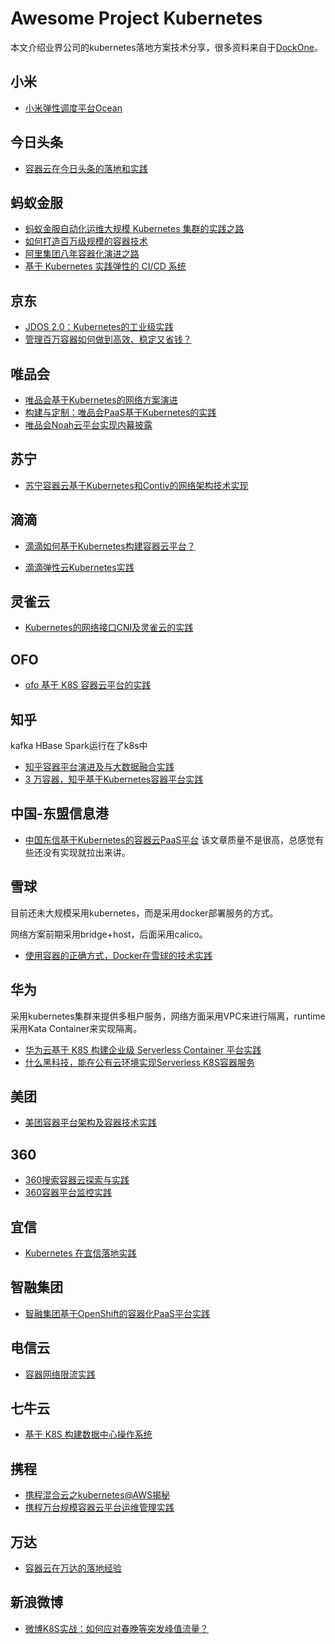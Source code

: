# Awesome Project Kubernetes

本文介绍业界公司的kubernetes落地方案技术分享，很多资料来自于[DockOne](http://dockone.io/)。

## 小米

- [小米弹性调度平台Ocean](https://mp.weixin.qq.com/s?__biz=MzA5OTAyNzQ2OA==&mid=2649698391&idx=1&sn=84954070b2dfd6b9102137be711aca25&chksm=88930f34bfe48622046f2fe2ca6e056f06c7ba8739022359a2db1f20157e1d116c1a5a60bdef&mpshare=1&scene=1&srcid=07295PxMGSARUWiz0FyWClku%23rd)

## 今日头条

- [容器云在今日头条的落地和实践](https://mp.weixin.qq.com/s?__biz=MzIwMjE5MDU4OA==&mid=2653122546&idx=1&sn=813b4ea648fe81bc8780e791be9bb79d&chksm=8d35b461ba423d7700cd88269242af434174241028426c46a8b8135f43c4fcf84a5b41ece84f&mpshare=1&scene=1&srcid=0703M7oyDYjE74EdMb317EPQ%23rd)

## 蚂蚁金服

- [蚂蚁金服自动化运维大规模 Kubernetes 集群的实践之路](https://mp.weixin.qq.com/s?__biz=MzUzMzU5Mjc1Nw==&mid=2247484020&idx=1&sn=6f429bf694b491098264c1690f15ccf1&chksm=faa0edaecdd764b80c0d69538c42e9cb9719848ebf0d76db44667d8c4c5cb2f67f97c8a8ea27&mpshare=1&scene=1&srcid=0731M56SIXm6yytGL0KRlzP8%23rd)
- [如何打造百万级规模的容器技术](https://www.lfasiallc.com/wp-content/uploads/2017/11/How-to-Build-Container-Technology-at-Millions-Scale-in-Alibaba_Hongliang-Sun.pdf)
- [阿里集团八年容器化演进之路](https://mp.weixin.qq.com/s?__biz=MzA5OTAyNzQ2OA==&mid=2649698786&idx=1&sn=2d575519d79da095337d8829fe34d542&chksm=88930e81bfe48797c1f525e729777cd4e4db1b3453961c2354212f3301ff0252b1a25cb4144d&mpshare=1&scene=1&srcid=0911Us1fWZzNR0zsHc6U3QSL%23rd)
- [基于 Kubernetes 实践弹性的 CI/CD 系统](https://mp.weixin.qq.com/s/RHLetC0Pz_vscJ0cq11I7g)

## 京东

- [JDOS 2.0：Kubernetes的工业级实践](http://dockone.io/article/2988)
- [管理百万容器如何做到高效、稳定又省钱？](https://mp.weixin.qq.com/s?__biz=MzU1MzE2NzIzMg==&mid=2247487213&idx=1&sn=47737a50f1aa6c92f0fb4e349a56ba4b&chksm=fbf7be02cc8037140b076904a379376563a57b334f95b9ca5c77c090637267dcb2e59d3e40b8&mpshare=1&scene=1&srcid=0117MoHd0INrpnG0GWrD2V5y%23rd)

## 唯品会

- [唯品会基于Kubernetes的网络方案演进](http://dockone.io/article/1815)
- [构建与定制：唯品会PaaS基于Kubernetes的实践](http://blog.shurenyun.com/shurenyun-k8s-223/)
- [唯品会Noah云平台实现内幕披露](https://mp.weixin.qq.com/s?__biz=MzA5OTAyNzQ2OA==&mid=2649698903&idx=1&sn=6392175b0cf62825e4981b08acc85fda&chksm=88930d34bfe48422ee85d50037489868e2432b6aa4c7bef6dc46b8eaa3852f91bd5da14c5da1&mpshare=1&scene=1&srcid=09255FcTm8fVdN6r5OqWkTvK%23rd)

## 苏宁

- [苏宁容器云基于Kubernetes和Contiv的网络架构技术实现](https://mp.weixin.qq.com/s?__biz=MzA5OTAyNzQ2OA==&mid=2649698091&idx=1&sn=389af72f1f0c9c215b39f493f35996f6&chksm=88931048bfe4995ec4e7bf237dabf7cbc186dc2738b45e95d5575fa96dc5d1f2238dac2a9b78&mpshare=1&scene=1&srcid=0809HV6TYenqZtwrDXLsL4vd%23rd)

## 滴滴

- [滴滴如何基于Kubernetes构建容器云平台？](https://mp.weixin.qq.com/s?__biz=MzI4NDYxOTgwMw==&mid=2247484891&idx=1&sn=a53824f054af1883f772d3589b31aec7&chksm=ebf9e0afdc8e69b91c09cdb02bf644297796287e1af6495d6617ab0efcbd0ec014f3da1690eb&mpshare=1&scene=1&srcid=081013aBoiNSrzCyGR2JHrEE%23rd)

- [滴滴弹性云Kubernetes实践](https://mp.weixin.qq.com/s?__biz=MzA5OTAyNzQ2OA==&mid=2649698533&idx=1&sn=a5bfd7f73ad9270a77ed6ddfcdc9df98&chksm=88930f86bfe48690a94d50f47169f67667f9b08b140fb6fef9fa7a368568fbcd4b3a8cca42f0&mpshare=1&scene=1&srcid=0813DUboQlL0pd4fhYIeiVoB%23rd)

## 灵雀云

- [Kubernetes的网络接口CNI及灵雀云的实践](http://dockone.io/article/2901)

## OFO

- [ofo 基于 K8S 容器云平台的实践](https://mp.weixin.qq.com/s?__biz=MzU1OTAzNzc5MQ==&mid=2247486099&idx=1&sn=3b3d49a6900e37ece0944fe468023730&chksm=fc1c26a3cb6bafb5474a0e1a336d122be6ee9cfab08371fde7e8b03a1298cfe98904b374a3f0&mpshare=1&scene=1&srcid=0815LSw7V57A1zKwZEkZIpgW%23rd)

## 知乎

kafka HBase Spark运行在了k8s中

- [知乎容器平台演进及与大数据融合实践](https://mp.weixin.qq.com/s?__biz=MjM5ODI5Njc2MA==&mid=2655818684&idx=1&sn=67e3922e34d02e48a1be3cf9259cf48b&chksm=bd74de6b8a03577d2eaf9dac839a7e3d7811da831053d30a81cf3a47eb55a5f76bba5688f79f&mpshare=1&scene=1&srcid=0901bJnkZfXbRALywr4qLeRt%23rd)
- [3 万容器，知乎基于Kubernetes容器平台实践](https://mp.weixin.qq.com/s?__biz=MzI5ODQ2MzI3NQ==&mid=2247485627&idx=1&sn=3a4164422362c878fee3f40a171ef81d&chksm=eca431ffdbd3b8e95c1bcf2523c1e7479c12d9caefd02a52de292e1300864ec2f937597e0b08&mpshare=1&scene=1&srcid=1102ediHGVQJExVz9JO4KrOE%23rd)

## 中国-东盟信息港

- [中国东信基于Kubernetes的容器云PaaS平台](https://mp.weixin.qq.com/s?__biz=MzA5OTAyNzQ2OA==&mid=2649698975&idx=1&sn=817d1b1982217f7c3ecd1f5d240161fe&chksm=88930dfcbfe484ea02002661deace05de62442d5566043562bc4b8c4b758c90f41323dd5352a&mpshare=1&scene=1&srcid=1008lTi4EgghHip7TSg82GEg%23rd) 该文章质量不是很高，总感觉有些还没有实现就拉出来讲。

## 雪球

目前还未大规模采用kubernetes，而是采用docker部署服务的方式。

网络方案前期采用bridge+host，后面采用calico。

- [使用容器的正确方式，Docker在雪球的技术实践](https://mp.weixin.qq.com/s?__biz=MzA5OTAyNzQ2OA==&mid=2649699021&idx=1&sn=a3f40ef49bcf5e8613ff0c3f204dc165&chksm=88930daebfe484b88379e18be0d53293a1f00818fb2ec8769e0b38fd79d0a592b1a93d41469a&mpshare=1&scene=1&srcid=1009uz2TeZYBHw7NmgGr5NVX%23rd)

## 华为

采用kubernetes集群来提供多租户服务，网络方面采用VPC来进行隔离，runtime采用Kata Container来实现隔离。

- [华为云基于 K8S 构建企业级 Serverless Container 平台实践](https://mp.weixin.qq.com/s?__biz=MzU1OTAzNzc5MQ==&mid=2247486452&idx=1&sn=76db917f8338a6984a977466e4eab7b2&chksm=fc1c27c4cb6baed2460e40dcdf2edc0b2a5109a01aa2db9ed9774dedfc59e6df46e636f59bab&mpshare=1&scene=1&srcid=1015jItahmVd1xBAW8B2I7Hr%23rd)
- [什么黑科技，能在公有云环境实现Serverless K8S容器服务](https://mp.weixin.qq.com/s?__biz=MzIzNzU5NTYzMA==&mid=2247485893&idx=1&sn=d2d1e22d74b7813b35c97af209240992&chksm=e8c77744dfb0fe524194b45d09a44c80bde884be156b20683696c303848a34236ecbf112847f&mpshare=1&scene=1&srcid=0118FOEzQgiZJPd2FfG5pnUc%23rd)

## 美团

- [美团容器平台架构及容器技术实践](https://mp.weixin.qq.com/s/_3Kt2eYoZMnSl-4YLbC5dQ)

## 360

- [360搜索容器云探索与实践](https://mp.weixin.qq.com/s?__biz=MzA5OTAyNzQ2OA==&mid=2649699474&idx=1&sn=592f7f97a701d4192ffeb4beaa2fc63d&chksm=88930bf1bfe482e7176d16d453fa8218844b64311570f7b20e48b6e71be346e6225e3480e233&mpshare=1&scene=1&srcid=1119bdhfW8A4uCXC3zrZ6WTz%23rd)
- [360容器平台监控实践](https://mp.weixin.qq.com/s?__biz=MzIyNzUwMjM2MA==&mid=2247486155&idx=1&sn=1c79e1d503c92830b543acf4f0859c27&chksm=e8617abcdf16f3aaa8aeb0ee08279f1ca996dcb92d7cda5930e567ed7235b2334c33f2cb5d3c&mpshare=1&scene=1&srcid=1214fNcK766ss47c2NZZsz88%23rd)

## 宜信

- [Kubernetes 在宜信落地实践](https://mp.weixin.qq.com/s?__biz=MzU0NDEyODkzMQ==&mid=2247487814&idx=1&sn=24b631a115e390b863d3da1371ef328a&chksm=fb01bb8acc76329cde4522f15fbd17e94a69bf9b5ffc1b48a84bd4ef04e331355a8ab9f36695&mpshare=1&scene=1&srcid=1205XKK53BeN88fwY6z9f6Cn%23rd)

## 智融集团

- [智融集团基于OpenShift的容器化PaaS平台实践](https://mp.weixin.qq.com/s?__biz=MzA5OTAyNzQ2OA==&mid=2649699713&idx=1&sn=b9b50628e6c587758b256085cd67e989&chksm=88930ae2bfe483f48379b6ad381c032baa320a8a2b62fd752e09be6a01e811552a66e8224f08&mpshare=1&scene=1&srcid=1210bdCT4B1Hbad9IaoTJmEa%23rd)

## 电信云

- [容器网络限流实践](https://mp.weixin.qq.com/s?__biz=MzA5OTAyNzQ2OA==&mid=2649700092&idx=1&sn=f86f32d1972e2a3cd26147a284247101&chksm=8893099fbfe4808931b63427ec8dd17ad0c0970e152ffbd174fa2ff3ca3745e5776cf4943a26&mpshare=1&scene=1&srcid=0114WdJQEOIVkvFKEHxTWOE5%23rd)

## 七牛云

- [基于 K8S 构建数据中心操作系统](https://mp.weixin.qq.com/s?__biz=MjM5NzAwNDI4Mg==&mid=2652196361&idx=1&sn=f114910d54492cf2e5dc9c04f708f910&chksm=bd01789c8a76f18ae5229e04561b491da07bf2ead13b89dbaa0ee236e2c97d8712e15f88bca5&mpshare=1&scene=1&srcid=0110fS0nalukqiebWBEP9bvQ%23rd)

## 携程

- [携程混合云之kubernetes@AWS揭秘](https://mp.weixin.qq.com/s?__biz=MjM5MDI3MjA5MQ==&mid=2697268146&idx=1&sn=ac43f385399118a21dcad6232b6803f4&chksm=8376f486b4017d907d8ece335a75c41222637dc5962ff7825b1e4f8beab3afdfbdba080e1d56&mpshare=1&scene=1&srcid=%23rd)
- [携程万台规模容器云平台运维管理实践](https://mp.weixin.qq.com/s?__biz=MzA4Nzg5Nzc5OA==&mid=2651675740&idx=1&sn=932c7d20301b283ee21caf8d3c5b7c1c&chksm=8bcb9ff5bcbc16e3a505b93c867e7328534fa36b342cfcd92dce61e14124547502714a64ddcf&mpshare=1&scene=1&srcid=%23rd)

## 万达

- [容器云在万达的落地经验](https://mp.weixin.qq.com/s/btJ9WNDJoKyuxWpGLdNP0Q?)

## 新浪微博

- [微博K8S实战：如何应对春晚等突发峰值流量？](https://mp.weixin.qq.com/s?__biz=MjM5ODI5Njc2MA==&mid=2655822968&idx=1&sn=b7483f7a10d4c2e5292f9d99e984f9a9&chksm=bd74e9af8a0360b9c901321a54d3584b91880d330182260a774c18d40d1e502887658e3919e9&mpshare=1&scene=1&srcid=%23rd)
